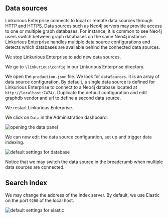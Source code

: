 ## Data sources

Linkurious Enterprise connects to local or remote data sources through HTTP and HTTPS. Data sources such as Neo4j servers may provide access to one or multiple graph databases. For instance, it is common to see Neo4j users switch between graph databases on the same Neo4j instance. Linkurious Enterprise handles multiple data source configurations and detects which databases are available behind the connected data sources.

We stop Linkurious Enterprise to add new data sources.

We go to  ```\linkurious\config``` in our Linkurious Enterprise directory.

We open the ```production.json``` file. We look for ```dataSources```. It is an array of data source configuration. By default, a single data source is defined for Linkurious Enterprise to connect to a Neo4j database located at ```http://localhost:7474/```. Duplicate the default configuration and edit graphdb vendor and url to define a second data source.

We restart Linkurious Enterprise.

We click on ```Data``` in the Administration dashboard.

![opening the data panel](https://dl.dropboxusercontent.com/s/ldthwja6l1qysm6/104.png?dl=0)

We can now edit the data source configuration, set up and trigger data indexing.

![default settings for database](https://dl.dropboxusercontent.com/s/6cnhxqjolt407jf/105.png?dl=0)

Notice that we may switch the data source in the breadcrumb when multiple data sources are connected.

## Search index

We may change the address of the index server. By default, we use Elastic on the port ```9200``` of the local host.

![default settings for elastic](https://dl.dropboxusercontent.com/s/6cnhxqjolt407jf/105.png?dl=0)
